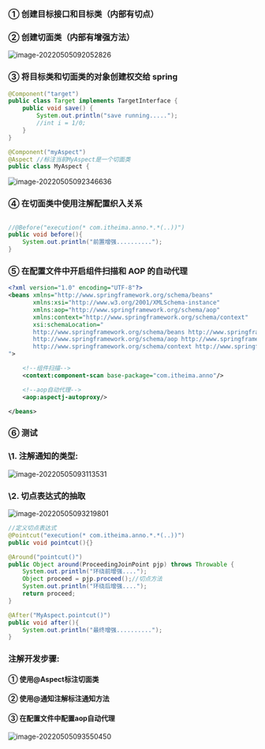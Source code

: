 ### ① 创建目标接口和目标类（内部有切点）

### ② 创建切面类（内部有增强方法）

![image-20220505092052826](../../../blog/zheng-s/source/image/image-20220505092052826.png)

### ③ 将目标类和切面类的对象创建权交给 spring

```java
@Component("target")
public class Target implements TargetInterface {
    public void save() {
        System.out.println("save running.....");
        //int i = 1/0;
    }
}
```

```java
@Component("myAspect")
@Aspect //标注当前MyAspect是一个切面类
public class MyAspect {
```

![image-20220505092346636](../../../blog/zheng-s/source/image/image-20220505092346636.png)

### ④ 在切面类中使用注解配置织入关系

```xml

```

```java
//@Before("execution(* com.itheima.anno.*.*(..))")
public void before(){
    System.out.println("前置增强..........");
}
```

### ⑤ 在配置文件中开启组件扫描和 AOP 的自动代理

```xml
<?xml version="1.0" encoding="UTF-8"?>
<beans xmlns="http://www.springframework.org/schema/beans"
       xmlns:xsi="http://www.w3.org/2001/XMLSchema-instance"
       xmlns:aop="http://www.springframework.org/schema/aop"
       xmlns:context="http://www.springframework.org/schema/context"
       xsi:schemaLocation="
       http://www.springframework.org/schema/beans http://www.springframework.org/schema/beans/spring-beans.xsd
       http://www.springframework.org/schema/aop http://www.springframework.org/schema/aop/spring-aop.xsd
       http://www.springframework.org/schema/context http://www.springframework.org/schema/context/spring-context.xsd
">

    <!--组件扫描-->
    <context:component-scan base-package="com.itheima.anno"/>

    <!--aop自动代理-->
    <aop:aspectj-autoproxy/>

</beans>
```



### ⑥ 测试









### \1. 注解通知的类型:

![image-20220505093113531](../../../blog/zheng-s/source/image/image-20220505093113531.png)







### \2. 切点表达式的抽取

![image-20220505093219801](../../../blog/zheng-s/source/image/image-20220505093219801.png)

```java
//定义切点表达式
@Pointcut("execution(* com.itheima.anno.*.*(..))")
public void pointcut(){}
```

```java
@Around("pointcut()")
public Object around(ProceedingJoinPoint pjp) throws Throwable {
    System.out.println("环绕前增强....");
    Object proceed = pjp.proceed();//切点方法
    System.out.println("环绕后增强....");
    return proceed;
}
```



```java
@After("MyAspect.pointcut()")
public void after(){
    System.out.println("最终增强..........");
}
```







### 注解开发步骤:

#### ① 使用@Aspect标注切面类 

#### ② 使用@通知注解标注通知方法 

#### ③ 在配置文件中配置aop自动代理

![image-20220505093550450](../../../blog/zheng-s/source/image/image-20220505093550450.png)